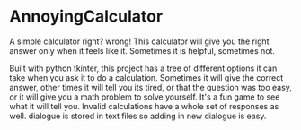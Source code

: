 # AnnoyingCalculator

A simple calculator right? wrong! This calculator will give you the right answer only when it feels like it.
Sometimes it is helpful, sometimes not.

Built with python tkinter, this project has a tree of different options it can take when you ask it to do a 
calculation. Sometimes it will give the correct answer, other times it will tell you its tired, or that the 
question was too easy, or it will give you a math problem to solve yourself. It's a fun game to see what it
will tell you. Invalid calculations have a whole set of responses as well. dialogue is stored in text files
so adding in new dialogue is easy.
